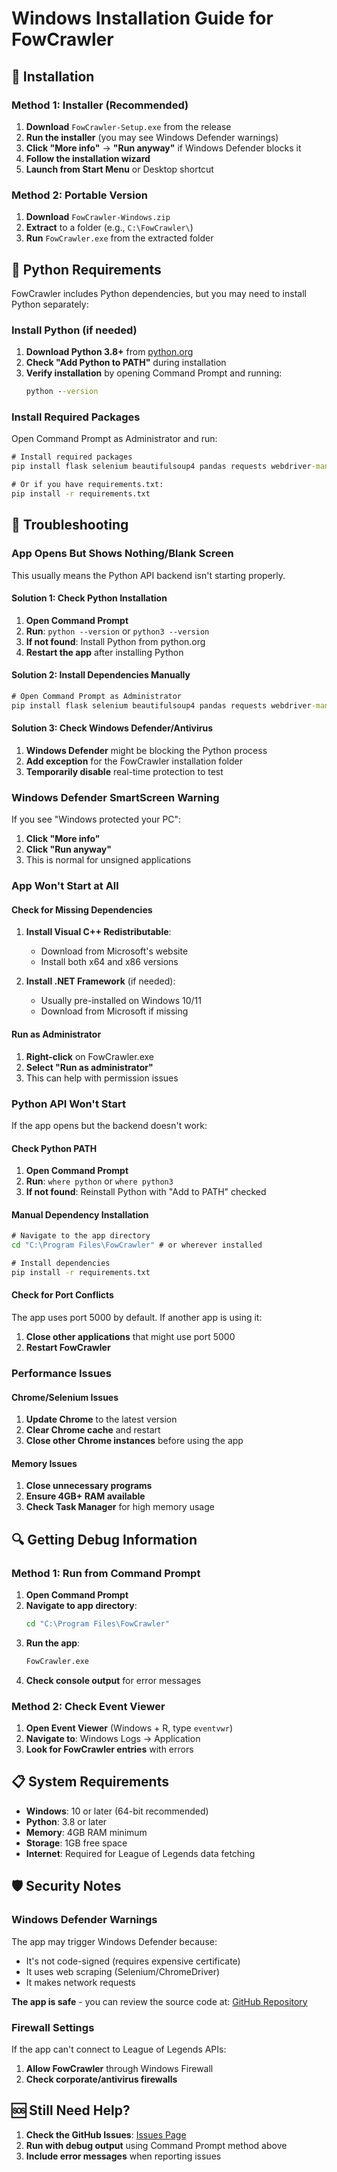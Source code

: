 # Windows Installation Guide for FowCrawler

## 🚀 Installation

### Method 1: Installer (Recommended)

1. **Download** `FowCrawler-Setup.exe` from the release
2. **Run the installer** (you may see Windows Defender warnings)
3. **Click "More info"** → **"Run anyway"** if Windows Defender blocks it
4. **Follow the installation wizard**
5. **Launch from Start Menu** or Desktop shortcut

### Method 2: Portable Version

1. **Download** `FowCrawler-Windows.zip`
2. **Extract** to a folder (e.g., `C:\FowCrawler\`)
3. **Run** `FowCrawler.exe` from the extracted folder

## 🐍 Python Requirements

FowCrawler includes Python dependencies, but you may need to install Python separately:

### Install Python (if needed)

1. **Download Python 3.8+** from [python.org](https://www.python.org/downloads/windows/)
2. **Check "Add Python to PATH"** during installation
3. **Verify installation** by opening Command Prompt and running:
   ```cmd
   python --version
   ```

### Install Required Packages

Open Command Prompt as Administrator and run:

```cmd
# Install required packages
pip install flask selenium beautifulsoup4 pandas requests webdriver-manager

# Or if you have requirements.txt:
pip install -r requirements.txt
```

## 🔧 Troubleshooting

### App Opens But Shows Nothing/Blank Screen

This usually means the Python API backend isn't starting properly.

#### Solution 1: Check Python Installation

1. **Open Command Prompt**
2. **Run**: `python --version` or `python3 --version`
3. **If not found**: Install Python from python.org
4. **Restart the app** after installing Python

#### Solution 2: Install Dependencies Manually

```cmd
# Open Command Prompt as Administrator
pip install flask selenium beautifulsoup4 pandas requests webdriver-manager
```

#### Solution 3: Check Windows Defender/Antivirus

1. **Windows Defender** might be blocking the Python process
2. **Add exception** for the FowCrawler installation folder
3. **Temporarily disable** real-time protection to test

### Windows Defender SmartScreen Warning

If you see "Windows protected your PC":

1. **Click "More info"**
2. **Click "Run anyway"**
3. This is normal for unsigned applications

### App Won't Start at All

#### Check for Missing Dependencies

1. **Install Visual C++ Redistributable**:
   - Download from Microsoft's website
   - Install both x64 and x86 versions

2. **Install .NET Framework** (if needed):
   - Usually pre-installed on Windows 10/11
   - Download from Microsoft if missing

#### Run as Administrator

1. **Right-click** on FowCrawler.exe
2. **Select "Run as administrator"**
3. This can help with permission issues

### Python API Won't Start

If the app opens but the backend doesn't work:

#### Check Python PATH

1. **Open Command Prompt**
2. **Run**: `where python` or `where python3`
3. **If not found**: Reinstall Python with "Add to PATH" checked

#### Manual Dependency Installation

```cmd
# Navigate to the app directory
cd "C:\Program Files\FowCrawler" # or wherever installed

# Install dependencies
pip install -r requirements.txt
```

#### Check for Port Conflicts

The app uses port 5000 by default. If another app is using it:

1. **Close other applications** that might use port 5000
2. **Restart FowCrawler**

### Performance Issues

#### Chrome/Selenium Issues

1. **Update Chrome** to the latest version
2. **Clear Chrome cache** and restart
3. **Close other Chrome instances** before using the app

#### Memory Issues

1. **Close unnecessary programs**
2. **Ensure 4GB+ RAM available**
3. **Check Task Manager** for high memory usage

## 🔍 Getting Debug Information

### Method 1: Run from Command Prompt

1. **Open Command Prompt**
2. **Navigate to app directory**:
   ```cmd
   cd "C:\Program Files\FowCrawler"
   ```
3. **Run the app**:
   ```cmd
   FowCrawler.exe
   ```
4. **Check console output** for error messages

### Method 2: Check Event Viewer

1. **Open Event Viewer** (Windows + R, type `eventvwr`)
2. **Navigate to**: Windows Logs → Application
3. **Look for FowCrawler entries** with errors

## 📋 System Requirements

- **Windows**: 10 or later (64-bit recommended)
- **Python**: 3.8 or later
- **Memory**: 4GB RAM minimum
- **Storage**: 1GB free space
- **Internet**: Required for League of Legends data fetching

## 🛡️ Security Notes

### Windows Defender Warnings

The app may trigger Windows Defender because:
- It's not code-signed (requires expensive certificate)
- It uses web scraping (Selenium/ChromeDriver)
- It makes network requests

**The app is safe** - you can review the source code at: [GitHub Repository](https://github.com/R-thinking/FowPlayerSearch)

### Firewall Settings

If the app can't connect to League of Legends APIs:
1. **Allow FowCrawler** through Windows Firewall
2. **Check corporate/antivirus firewalls**

## 🆘 Still Need Help?

1. **Check the GitHub Issues**: [Issues Page](https://github.com/R-thinking/FowPlayerSearch/issues)
2. **Run with debug output** using Command Prompt method above
3. **Include error messages** when reporting issues 